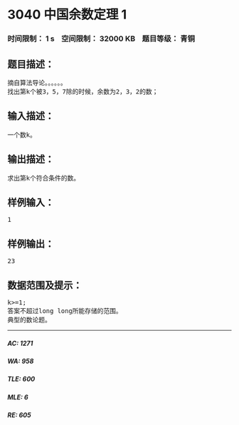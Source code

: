 # 3040 中国余数定理 1   
### 时间限制： 1 s&nbsp;&nbsp;&nbsp;&nbsp;空间限制： 32000 KB&nbsp;&nbsp;&nbsp;&nbsp;题目等级： 青铜  
## 题目描述：  

<pre>
摘自算法导论。。。。。。
找出第k个被3，5，7除的时候，余数为2，3，2的数；
</pre>
  
  
## 输入描述：  

<pre>
一个数k。
</pre>
  
  
## 输出描述：  

<pre>
求出第k个符合条件的数。
</pre>
  
  
## 样例输入：  

<pre>
1
</pre>
  
  
## 样例输出：  

<pre>
23
</pre>
  
  
## 数据范围及提示：  

<pre>
k>=1;
答案不超过long long所能存储的范围。
典型的数论题。
</pre>
  
  
***  

##### AC: 1271  
##### WA: 958  
##### TLE: 600  
##### MLE: 6  
##### RE: 605  
